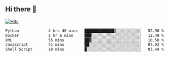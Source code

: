 ## Hi there 👋

<!--
**alihaqberdi/alihaqberdi** is a ✨ _special_ ✨ repository because its `README.md` (this file) appears on your GitHub profile.

Here are some ideas to get you started:

- 🔭 I’m currently working on ...
- 🌱 I’m currently learning ...
- 👯 I’m looking to collaborate on ...
- 🤔 I’m looking for help with ...
- 💬 Ask me about ...
- 📫 How to reach me: ...
- 😄 Pronouns: ...
- ⚡ Fun fact: ...
-->

[![Hits](https://hits.sh/github.com/alihaqberdi.svg)](https://hits.sh/github.com/alihaqberdi/)

<!--START_SECTION:waka-->

```txt
Python             4 hrs 40 mins   █████████████▒░░░░░░░░░░░   52.98 %
Docker             1 hr 6 mins     ███░░░░░░░░░░░░░░░░░░░░░░   12.49 %
XML                55 mins         ██▓░░░░░░░░░░░░░░░░░░░░░░   10.50 %
JavaScript         41 mins         ██░░░░░░░░░░░░░░░░░░░░░░░   07.92 %
Shell Script       18 mins         █░░░░░░░░░░░░░░░░░░░░░░░░   03.44 %
```

<!--END_SECTION:waka-->
